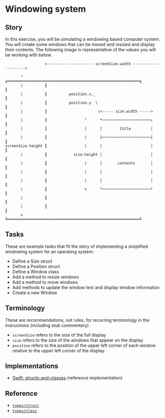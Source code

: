 # Windowing system

## Story

In this exercise, you will be simulating a windowing based computer system. You will create some windows that can be moved and resized and display their contents. The following image is representative of the values you will be working with below.

```
                  <--------------------- screenSize.width --------------------->

       ^          ╔════════════════════════════════════════════════════════════╗
       |          ║                                                            ║
       |          ║          position.x,_                                      ║
       |          ║          position.y  \                                     ║
       |          ║                       \<----- size.width ----->            ║
       |          ║                 ^      *──────────────────────┐            ║
       |          ║                 |      │        title         │            ║
       |          ║                 |      ├──────────────────────┤            ║
screenSize.height ║                 |      │                      │            ║
       |          ║            size.height │                      │            ║
       |          ║                 |      │       contents       │            ║
       |          ║                 |      │                      │            ║
       |          ║                 |      │                      │            ║
       |          ║                 v      └──────────────────────┘            ║
       |          ║                                                            ║
       |          ║                                                            ║
       v          ╚════════════════════════════════════════════════════════════╝
```

## Tasks

These are example tasks that fit the story of implementing a simplified windowing system for an operating system:

- Define a Size struct
- Define a Position struct
- Define a Window class
- Add a method to resize windows
- Add a method to move windows
- Add methods to update the window text and display window information
- Create a new Window

## Terminology

These are recommendations, not rules, for recurring terminology in the instructions (including stub commentary)

- `screenSize` refers to the size of the full display
- `size` refers to the size of the windows that appear on the display
- `position` refers to the position of the upper left corner of each window relative to the upper left corner of the display.

## Implementations

- [Swift: structs-and-classes][implementation-swift] (reference implementation)

## Reference

- [`types/struct`][types-struct]
- [`types/class`][types-class]

[types-struct]: https://github.com/exercism/v3/blob/main/reference/types/struct.md
[types-class]: https://github.com/exercism/v3/blob/main/reference/types/class.md
[implementation-swift]: https://github.com/exercism/swift/blob/main/exercises/concept/windowing-system/.docs/instructions.md

